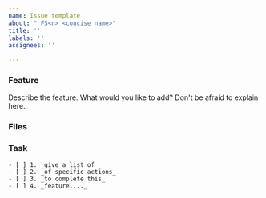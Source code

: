 ```yaml
---
name: Issue template
about: " FS<n> <concise name>"
title: ''
labels: ''
assignees: ''

---
```


### Feature
Describe the feature. What would you like to add? Don't be afraid to explain here._

### Files

 ### Task
    - [ ] 1. _give a list of _
    - [ ] 2. _of specific actions_
    - [ ] 3. _to complete this_
    - [ ] 4. _feature...._
